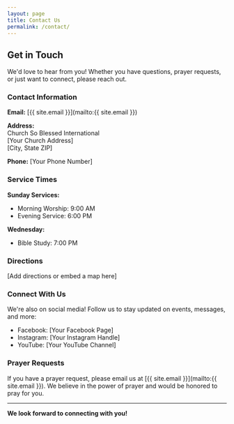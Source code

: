 ```yaml
---
layout: page
title: Contact Us
permalink: /contact/
---
```


## Get in Touch

We'd love to hear from you! Whether you have questions, prayer requests, or just want to connect, please reach out.

### Contact Information

**Email:** [{{ site.email }}](mailto:{{ site.email }})

**Address:**  
Church So Blessed International  
[Your Church Address]  
[City, State ZIP]

**Phone:** [Your Phone Number]

### Service Times

**Sunday Services:**
- Morning Worship: 9:00 AM
- Evening Service: 6:00 PM

**Wednesday:**
- Bible Study: 7:00 PM

### Directions

[Add directions or embed a map here]

### Connect With Us

We're also on social media! Follow us to stay updated on events, messages, and more:

- Facebook: [Your Facebook Page]
- Instagram: [Your Instagram Handle]
- YouTube: [Your YouTube Channel]

### Prayer Requests

If you have a prayer request, please email us at [{{ site.email }}](mailto:{{ site.email }}). We believe in the power of prayer and would be honored to pray for you.

---

**We look forward to connecting with you!**
